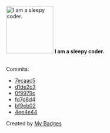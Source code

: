 <img src="https://my-badges.github.io/my-badges/sleepy-coder.png" alt="I am a sleepy coder." title="I am a sleepy coder." width="128">
<strong>I am a sleepy coder.</strong>
<br><br>

Commits:

- <a href="https://github.com/mmichie/m28/commit/7ecaac5fa7d5569a82440a11f93602d3877567d8">7ecaac5</a>
- <a href="https://github.com/mmichie/m28/commit/d1de2c3aab2d74adfd0ca87726fdacbda6e04bb5">d1de2c3</a>
- <a href="https://github.com/mmichie/cardsharp/commit/0f9979cbed240ec7add352ba9b43c50117971871">0f9979c</a>
- <a href="https://github.com/mmichie/m28/commit/fd7d8d4c1619e3efe4041454964aed03172f066d">fd7d8d4</a>
- <a href="https://github.com/mmichie/m28/commit/bf9eb02ed36b4e5a36f7388c8bf89e972e74d513">bf9eb02</a>
- <a href="https://github.com/mmichie/gosh/commit/4ee4e44aedda972cdfddc637e0d1021c9bce12cf">4ee4e44</a>


Created by <a href="https://github.com/my-badges/my-badges">My Badges</a>